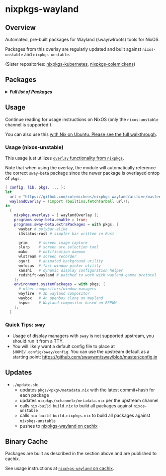 # nixpkgs-wayland

## Overview

Automated, pre-built packages for Wayland (sway/wlroots) tools for NixOS.

Packages from this overlay are regularly updated and built against `nixos-unstable` and `nixpkgs-unstable`.

(Sister repositories: [nixpkgs-kubernetes](https://github.com/colemickens/nixpkgs-kubernetes), [nixpkgs-colemickens](https://github.com/colemickens/nixpkgs-colemickens))

## Packages

<details><summary><em><b>Full list of Packages</b></em></summary>

<!--pkgs-->
| Attribute Name | Last Upstream Commit Time |
| -------------- | ------------------------- |
| nixpkgs/nixos-unstable | [2018-11-17 02:18](https://github.com/nixos/nixpkgs-channels/commits/80738ed9dc0ce48d7796baed5364eef8072c794d) |
| nixpkgs/nixpkgs-unstable | [2018-11-19 06:23](https://github.com/nixos/nixpkgs-channels/commits/3ae0407d3c9dbb7cdf049b69ebb32e62c39357e7) |
| pkgs/fmt | [2018-11-22 13:57](https://github.com/fmtlib/fmt/commits/e37d6a9840d504e3977ea193411decb4a3529d7d) |
| pkgs/wlroots | [2018-11-22 10:17](https://github.com/swaywm/wlroots/commits/c70b8f64b7f1ea0a603517c7e6852ef3743a483a) |
| pkgs/sway-beta | [2018-11-23 23:59](https://github.com/swaywm/sway/commits/d440468d2deb31d311564a5b796608136cf99e49) |
| pkgs/slurp | [2018-11-21 23:50](https://github.com/emersion/slurp/commits/95d8ec7e6b706961ffba3705033a9f57636aa65c) |
| pkgs/grim | [2018-11-21 23:44](https://github.com/emersion/grim/commits/9c2e630da91227f2d315381bcadee1116cb90229) |
| pkgs/mako | [2018-11-22 23:05](https://github.com/emersion/mako/commits/9c4fea743e5d6ed854ddcce9501cdd41e9ed5e04) |
| pkgs/kanshi | [2018-11-23 09:56](https://github.com/emersion/kanshi/commits/216a27f84c35fa649827db5a81baae3110b64d89) |
| pkgs/wlstream | [2018-07-15 14:10](https://github.com/atomnuker/wlstream/commits/182076a94562b128c3a97ecc53cc68905ea86838) |
| pkgs/oguri | [2018-10-28 11:30](https://github.com/vilhalmer/oguri/commits/23bbd965f4744039c1c5a8e1d9604d6b8f6ab75f) |
| pkgs/waybar | [2018-11-23 10:31](https://github.com/Alexays/waybar/commits/2c2a0473f4ea8b933c73e912034aba9212ba0686) |
| pkgs/wayfire | [2018-11-20 13:17](https://github.com/WayfireWM/wayfire/commits/b0d5870183a20f22d30a153ebf0af1ac6662ba54) |
| pkgs/wf-config | [2018-10-22 00:05](https://github.com/WayfireWM/wf-config/commits/8f7046e6c67d4a277b0793b56ff6535f53997bc5) |
| pkgs/redshift-wayland | [2018-11-07 12:03](https://github.com/minus7/redshift/commits/420d0d534c9f03abc4d634a7d3d7629caf29b4b6) |
| pkgs/bspwc | [2018-10-19 05:58](https://github.com/Bl4ckb0ne/bspwc/commits/6a8ba7bc17146544f6e0446f473ff290e77e3256) |
| pkgs/waybox | [2018-10-06 13:44](https://github.com/wizbright/waybox/commits/24669f24f6ce41f99088483f5c55c41498a57662) |
| pkgs/wl-clipboard | [2018-11-13 06:19](https://github.com/bugaevc/wl-clipboard/commits/48c2aed5ed7afe58100751f39e1b9ca05e946570) |
| pkgs/wmfocus | [2018-11-01 11:17](https://github.com/svenstaro/wmfocus/commits/d6f5ff88b7fb5d2eedde3c5989ae49a656ac5adb) |
| pkgs/i3status-rust | [2018-11-22 15:44](https://github.com/greshake/i3status-rust/commits/8d9a5d91fad5c049432c8972990a9751cef6a90c) |
<!--pkgs-->

</details>

## Usage

Continue reading for usage instructions on NixOS (only the `nixos-unstable` channel is supported!).

You can also use this [with Nix on Ubuntu. Please see the full walkthrough](docs/sway-on-ubuntu/).

### Usage (nixos-unstable)

This usage just utilizes [`overlay` functionality from `nixpkgs`]().

Note that when using the overlay, the module will automatically reference the correct
`sway-beta` package since the newer package is overlayed ontop of `pkgs`.

```nix
{ config, lib, pkgs, ... }:
let
  url = "https://github.com/colemickens/nixpkgs-wayland/archive/master.tar.gz";
  waylandOverlay = (import (builtins.fetchTarball url));
in
  {
    nixpkgs.overlays = [ waylandOverlay ];
    programs.sway-beta.enable = true;
    programs.sway-beta.extraPackages = with pkgs; [
      waybar # polybar-alike
      i3status-rust # simpler bar written in Rust

      grim     # screen image capture
      slurp    # screen are selection tool
      mako     # notification daemon
      wlstream # screen recorder
      oguri    # animated background utility
      wmfocus  # fast window picker utility
      kanshi   # dynamic display configuration helper
      redshift-wayland # patched to work with wayland gamma protocol
    ];
    environment.systemPackages = with pkgs; [
      # other compositors/window-managers
      wayfire  # 3D wayland compositor
      waybox   # An openbox clone on Wayland
      bspwc    # Wayland compositor based on BSPWM
    ];
  }
```

### Quick Tips: `sway`

* Usage of display managers with `sway` is not supported upstream, you should run it from a TTY.
* You will likely want a default config file to place at `$HOME/.config/sway/config`. You can use the upstream default as a starting point: https://github.com/swaywm/sway/blob/master/config.in

## Updates

* `./update.sh`:
  * updates `pkgs/<pkg>/metadata.nix` with the latest commit+hash for each package
  * updates `nixpkgs/<channel>/metadata.nix` per the upstream channel
  * calls `nix-build build.nix` to build all packages against `nixos-unstable`
  * calls `nix-build build.nixpkgs.nix` to build all packages against `nixpkgs-unstable`
  * pushes to [nixpkgs-wayland on cachix](https://nixpkgs-wayland.cachix.org)

## Binary Cache

Packages are built as described in the section above and are published to cachix.

See usage instructions at [`nixpkgs-wayland` on cachix](https://nixpkgs-wayland.cachix.org).

